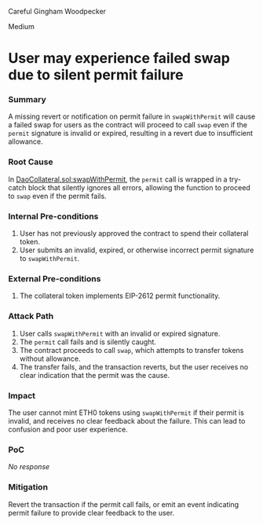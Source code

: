 Careful Gingham Woodpecker

Medium

# User may experience failed swap due to silent permit failure

### Summary

A missing revert or notification on permit failure in `swapWithPermit` will cause a failed swap for users as the contract will proceed to call `swap` even if the `permit` signature is invalid or expired, resulting in a revert due to insufficient allowance.

### Root Cause

In [DaoCollateral.sol:swapWithPermit](https://github.com/sherlock-audit/2025-05-usual-eth0/blob/995d35f32c762aec7f678292b8702bc71aec1247/eth0-protocol/src/daoCollateral/DaoCollateral.sol#L521-L535), the `permit` call is wrapped in a try-catch block that silently ignores all errors, allowing the function to proceed to `swap` even if the permit fails.

### Internal Pre-conditions

1. User has not previously approved the contract to spend their collateral token.
2. User submits an invalid, expired, or otherwise incorrect permit signature to `swapWithPermit`.

### External Pre-conditions

1. The collateral token implements EIP-2612 permit functionality.

### Attack Path

1. User calls `swapWithPermit` with an invalid or expired signature.
2. The `permit` call fails and is silently caught.
3. The contract proceeds to call `swap`, which attempts to transfer tokens without allowance.
4. The transfer fails, and the transaction reverts, but the user receives no clear indication that the permit was the cause.

### Impact

The user cannot mint ETH0 tokens using `swapWithPermit` if their permit is invalid, and receives no clear feedback about the failure. This can lead to confusion and poor user experience.

### PoC

_No response_

### Mitigation

Revert the transaction if the permit call fails, or emit an event indicating permit failure to provide clear feedback to the user.
